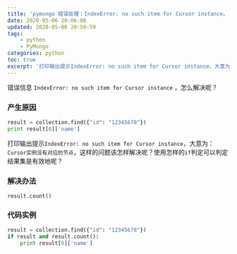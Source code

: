 ```yaml
---
title: 'pymongo 错误处理：IndexError: no such item for Cursor instance。'
date: 2020-05-06 20:06:06
updated: 2020-05-06 20:59:59
tags: 
    - python
    - PyMongo
categories: python
toc: true
excerpt: '打印输出提示IndexError: no such item for Cursor instance，大意为：Cursor实例没有对应的节点，这样的问题该怎样解决呢？'
---
```


错误信息 `IndexError: no such item for Cursor instance` ，怎么解决呢？

### 产生原因

```python
result = collection.find({"id": "12345678"})
print result[0]['name']
```
打印输出提示`IndexError: no such item for Cursor instance`，大意为：`Cursor实例没有对应的节点`，这样的问题该怎样解决呢？使用怎样的`if`判定可以判定结果集是有效地呢？


### 解决办法
`result.count()`

### 代码实例
```python
result = collection.find({"id": "12345678"})
if result and result.count():
    print result[0]['name']
```